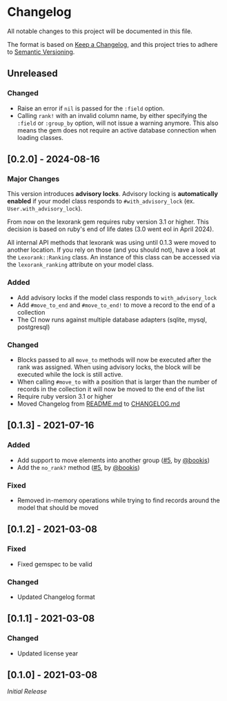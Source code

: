# Changelog

All notable changes to this project will be documented in this file.

The format is based on [Keep a Changelog](https://keepachangelog.com/en/1.1.0/),
and this project tries to adhere to [Semantic Versioning](https://semver.org/spec/v2.0.0.html).

## Unreleased

### Changed

* Raise an error if `nil` is passed for the `:field` option.
* Calling `rank!` with an invalid column name, by either specifying the `:field` or `:group_by` option, will not issue a warning anymore. This also means the gem does not require an active database connection when loading classes.

## [0.2.0] - 2024-08-16

### Major Changes

This version introduces **advisory locks**. Advisory locking is **automatically enabled** if your model class responds to `#with_advisory_lock` (ex. `User.with_advisory_lock`).

From now on the lexorank gem requires ruby version 3.1 or higher. This decision is based on ruby's end of life dates (3.0 went eol in April 2024).

All internal API methods that lexorank was using until 0.1.3 were moved to another location. If you rely on those (and you should not), have a look at the `Lexorank::Ranking` class. An instance of this class can be accessed via the `lexorank_ranking` attribute on your model class.

### Added

- Add advisory locks if the model class responds to `with_advisory_lock`
- Add `#move_to_end` and `#move_to_end!` to move a record to the end of a collection
- The CI now runs against multiple database adapters (sqlite, mysql, postgresql)

### Changed

- Blocks passed to all `move_to` methods will now be executed after the rank was assigned. When using advisory locks, the block will be executed while the lock is still active.
- When calling `#move_to` with a position that is larger than the number of records in the collection it will now be moved to the end of the list
- Require ruby version 3.1 or higher
- Moved Changelog from [README.md](https://github.com/richardboehme/lexorank/blob/main/README.md) to [CHANGELOG.md](https://github.com/richardboehme/lexorank/blob/main/CHANGELOG.md)

## [0.1.3] - 2021-07-16

### Added

- Add support to move elements into another group ([#5](https://github.com/richardboehme/lexorank/pull/5), by [@bookis](https://github.com/bookis))
- Add the `no_rank?` method ([#5](https://github.com/richardboehme/lexorank/pull/5), by [@bookis](https://github.com/bookis))

### Fixed

- Removed in-memory operations while trying to find records around the model that should be moved

## [0.1.2] - 2021-03-08

### Fixed

- Fixed gemspec to be valid

### Changed

- Updated Changelog format

## [0.1.1] - 2021-03-08

### Changed

- Updated license year

## [0.1.0] - 2021-03-08

*Initial Release*
